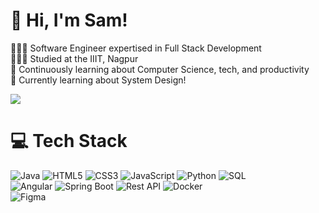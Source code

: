 <!-- Level 3: Add custom code -->

# 👋 Hi, I'm Sam!
👩🏻‍💻 Software Engineer expertised in Full Stack Development<br/>
👩🏻‍🎓 Studied at the IIIT, Nagpur<br/>
🎨 Continuously learning about Computer Science, tech, and productivity<br/>
💭 Currently learning about System Design!<br/>

<!-- GitHub stats from https://github.com/anuraghazra/github-readme-stats -->
![](https://github-readme-stats.vercel.app/api?username=samruddhiselukar&show_icons=true&theme=dark)
<br/>

# 💻 Tech Stack
<!-- Badges from https://github.com/Ileriayo/markdown-badges -->

![Java](https://img.shields.io/badge/java-%23ED8B00.svg?style=for-the-badge&logo=openjdk&logoColor=white)
![HTML5](https://img.shields.io/badge/html5-%23E34F26.svg?style=for-the-badge&logo=html5&logoColor=white)
![CSS3](https://img.shields.io/badge/css3-%231572B6.svg?style=for-the-badge&logo=css3&logoColor=white)
![JavaScript](https://img.shields.io/badge/javascript-%23323330.svg?style=for-the-badge&logo=javascript&logoColor=%23F7DF1E)
![Python](https://img.shields.io/badge/python-3670A0?style=for-the-badge&logo=python&logoColor=ffdd54)
![SQL](https://img.shields.io/badge/SQL-4479A1.svg?style=for-the-badge&logo=postgresql&logoColor=white)
<br/>
![Angular](https://img.shields.io/badge/angular-DD0031.svg?style=for-the-badge&logo=angular&logoColor=white")
![Spring Boot](https://img.shields.io/badge/spring%20boot-6DB33F.svg?style=for-the-badge&logo=springboot&logoColor=white)
![Rest API](https://img.shields.io/badge/REST%20API-02569B.svg?style=for-the-badge)
![Docker](https://img.shields.io/badge/docker-2496ED.svg?style=for-the-badge&logo=docker&logoColor=white)
<br/>
![Figma](https://img.shields.io/badge/figma-%23F24E1E.svg?style=for-the-badge&logo=figma&logoColor=white)


